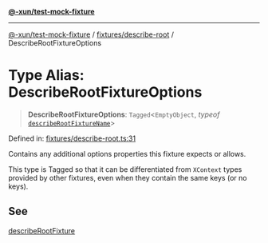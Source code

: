 [**@-xun/test-mock-fixture**](../../../README.md)

***

[@-xun/test-mock-fixture](../../../README.md) / [fixtures/describe-root](../README.md) / DescribeRootFixtureOptions

# Type Alias: DescribeRootFixtureOptions

> **DescribeRootFixtureOptions**: `Tagged`\<`EmptyObject`, *typeof* [`describeRootFixtureName`](../variables/describeRootFixtureName.md)\>

Defined in: [fixtures/describe-root.ts:31](https://github.com/Xunnamius/test-utils/blob/dbb834b908e8912c3a68cb58c5f6cf45d3aa53eb/packages/test-mock-fixture/src/fixtures/describe-root.ts#L31)

Contains any additional options properties this fixture expects or allows.

This type is Tagged so that it can be differentiated from `XContext`
types provided by other fixtures, even when they contain the same keys (or no
keys).

## See

[describeRootFixture](../functions/describeRootFixture.md)

